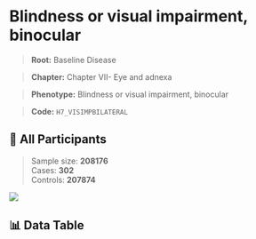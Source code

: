 # Blindness or visual impairment, binocular

> **Root:** Baseline Disease  

> **Chapter:** Chapter VII- Eye and adnexa  

> **Phenotype:** Blindness or visual impairment, binocular  

> **Code:** `H7_VISIMPBILATERAL`

## 🧪 All Participants  
> Sample size: **208176**  
> Cases: **302**  
> Controls: **207874**
<img src="/Sensitive/Figures/ALL/Incidence/H7_VISIMPBILATERAL.png"/>

## 📊 Data Table
<CsvTableMRF src="/Sensitive/Data/ALL/Incidence/COX_H7_VISIMPBILATERAL.csv"/>

